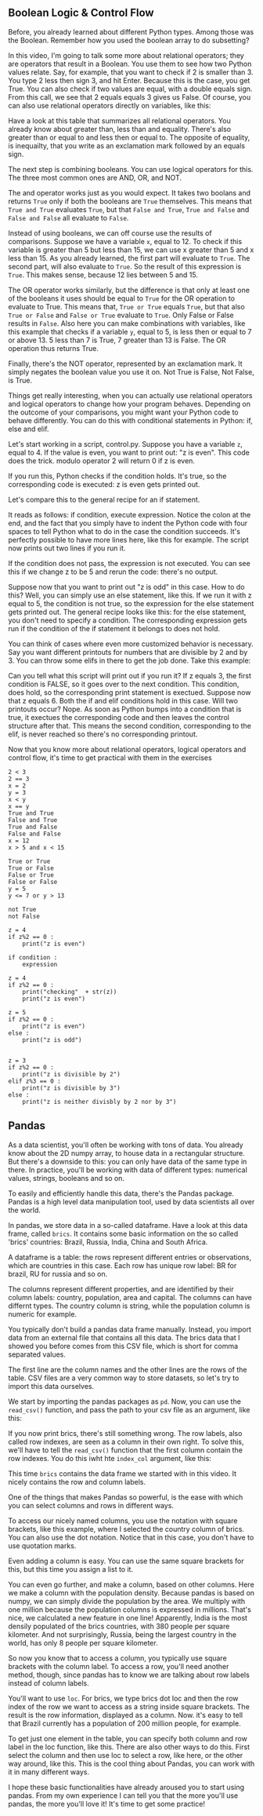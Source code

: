 ## Boolean Logic & Control Flow

Before, you already learned about different Python types. Among those was the Boolean. Remember how you used the boolean array to do subsetting?

In this video, I'm going to talk some more about relational operators; they are operators that result in a Boolean. You use them to see how two Python values relate. Say, for example, that you want to check if 2 is smaller than 3. You type 2 less then sign 3, and hit Enter. Because this is the case, you get True. You can also check if two values are equal, with a double equals sign. From this call, we see that 2 equals equals 3 gives us False. Of course, you can also use relational operators directly on variables, like this:

Have a look at this table that summarizes all relational operators. You already know about greater than, less than and equality. There's also greater than or equal to and less then or equal to. The opposite of equality, is inequailty, that you write as an exclamation mark followed by an equals sign.

The next step is combining booleans. You can use logical operators for this. The three most common ones are AND, OR, and NOT. 

The and operator works just as you would expect. It takes two boolans and returns `True` only if both the booleans are `True` themselves. This means that `True and True` evaluates `True`, but that `False and True`, `True and False` and `False and False` all evaluate to `False`. 

Instead of using booleans, we can off course use the results of comparisons. Suppose we have a variable `x`, equal to 12. To check if this variable is greater than 5 but less than 15, we can use x greater than 5 and x less than 15. As you already learned, the first part will evaluate to `True`. The second part, will also evaluate to `True`. So the result of this expression is `True`. This makes sense, because 12 lies between 5 and 15. 

The OR operator works similarly, but the difference is that only at least one of the booleans it uses should be equal to `True` for the OR operation to evaluate to True. This means that, `True or True` equals `True`, but that also `True or False` and `False or True` evaluate to `True`. Only False or False results in `False`. Also here you can make combinations with variables, like this example that checks if a variable `y`, equal to 5, is less then or equal to 7 or above 13. 5 less than 7 is True, 7 greater than 13 is False. The OR operation thus returns True.


Finally, there's the NOT operator, represented by an exclamation mark. It simply negates the boolean value you use it on. Not True is False, Not False, is True. 


Things get really interesting, when you can actually use relational operators and logical operators to change how your program behaves. Depending on the outcome of your comparisons, you might want your Python code to behave differently. You can do this with conditional statements in Python: if, else and elif. 

Let's start working in a script, control.py. Suppose you have a variable `z`, equal to 4. If the value is even, you want to print out: "z is even". This code does the trick. modulo operator 2 will return 0 if z is even.

If you run this, Python checks if the condition holds. It's true, so the corresponding code is executed: z is even gets printed out.

Let's compare this to the general recipe for an if statement. 

It reads as follows: if condition, execute expression. Notice the colon at the end, and the fact that you simply have to indent the Python code with four spaces to tell Python what to do in the case the condition succeeds. It's perfectly possible to have more lines here, like this for example. The script now prints out two lines if you run it.


If the condition does not pass, the expression is not executed. You can see this if we change z to be 5 and rerun the code: there's no output.

Suppose now that you want to print out "z is odd" in this case. How to do this? Well, you can simply use an else statement, like this. <PAUSE> If we run it with z equal to 5, the condition is not true, so the expression for the else statement gets printed out. The general recipe looks like this: for the else statement, you don't need to specify a condition. The corresponding expression gets run if the condition of the if statement it belongs to does not hold.

  
You can think of cases where even more customized behavior is necessary. Say you want different printouts for numbers that are divisible by 2 and by 3. You can throw some elifs in there to get the job done. Take this example:

Can you tell what this script will print out if you run it? If z equals 3, the first condition is FALSE, so it goes over to the next condition. This condition, does hold, so the corresponding print statement is exectued. Suppose now that z equals 6. Both the if and elif conditions hold in this case. Will two printouts occur? Nope. As soon as Python bumps into a condition that is true, it exectues the corresponding code and then leaves the control structure after that. This means the second condition, corresponding to the elif, is never reached so there's no corresponding printout.

Now that you know more about relational operators, logical operators and control flow, it's time to get practical with them in the exercises

```
2 < 3
2 == 3
x = 2
y = 3
x < y
x == y
True and True
False and True
True and False
False and False
x = 12
x > 5 and x < 15

True or True
True or False
False or True
False or False
y = 5
y <= 7 or y > 13

not True
not False
```

```
z = 4
if z%2 == 0 :
    print("z is even")

if condition :
    expression

z = 4
if z%2 == 0 :
    print("checking"  + str(z))
    print("z is even")

z = 5
if z%2 == 0 :
    print("z is even")
else :
    print("z is odd")


z = 3
if z%2 == 0 :
    print("z is divisible by 2")
elif z%3 == 0 :
    print("z is divisible by 3")
else :
    print("z is neither divisbly by 2 nor by 3")
```

## Pandas

As a data scientist, you'll often be working with tons of data. You already know about the 2D numpy array, to house data in a rectangular structure. But there's a downside to this: you can only have data of the same type in there. In practice, you'll be working with data of different types: numerical values, strings, booleans and so on.

To easily and efficiently handle this data, there's the Pandas package. Pandas is a high level data manipulation tool, used by data scientists all over the world.

In pandas, we store data in a so-called dataframe. Have a look at this data frame, called `brics`. It contains some basic information on the so called 'brics' countries: Brazil, Russia, India, China and South Africa. 

A dataframe is a table: the rows represent different entries or observations, which are countries in this case. Each row has unique row label: BR for brazil, RU for russia and so on. 

The columns represent different properties, and are identified by their column labels: country, population, area and capital. The columns can have differnt types. The country column is string, while the population column is numeric for example.

You typically don't build a pandas data frame manually. Instead, you import data from an external file that contains all this data. The brics data that I showed you before comes from this CSV file, which is short for comma separated values. 

The first line are the column names and the other lines are the rows of the table. CSV files are a very common way to store datasets, so let's try to import this data ourselves.

We start by importing the pandas packages as `pd`. Now, you can use the `read_csv()` function, and pass the path to your csv file as an argument, like this:

If you now print brics, there's still something wrong. The row labels, also called row indexes, are seen as a column in their own right. To solve this, we'll have to tell the `read_csv()` function that the first column contain the row indexes. You do this iwht hte `index_col` argument, like this:

This time `brics` contains the data frame we started with in this video. It nicely contains the row and column labels.

One of the things that makes Pandas so powerful, is the ease with which you can select columns and rows in different ways.

To access our nicely named columns, you use the notation with square brackets, like this example, where I selected the country column of brics. You can also use the dot notation. Notice that in this case, you don't have to use quotation marks. 

Even adding a column is easy. You can use the same square brackets for this, but this time you assign a list to it.

You can even go further, and make a column, based on other columns.
Here we make a column with the population density. Because pandas is based on numpy, we can simply divide the population by the area. We multiply with one million because the population columns is expressed in millions. That's nice, we calculated a new feature in one line! Apparently, India is the most densily populated of the brics countries, with 380 people per square kilometer. And not surprisingly, Russia, being the largest country in the world, has only 8 people per square kilometer.

So now you know that to access a column, you typically use square brackets with the column label.
To access a row, you'll need another method, though, since pandas has to know we are talking about row labels instead of column labels. 

You'll want to use `loc`. For brics, we type brics dot loc and then the row index of the row we want to access as a string inside square brackets. The result is the row information, displayed as a column. Now. it's easy to tell that Brazil currently has a population of 200 million people, for example.

To get just one element in the table, you can specify both column and row label in the loc function, like this. There are also other ways to do this. First select the column and then use loc to select a row, like here, or the other way around, like this. This is the cool thing about Pandas, you can work with it in many different ways.

I hope these basic functionalities have already aroused you to start using pandas. From my own experience I can tell you that the more you'll use pandas, the more you'll love it! It's time to get some practice!

